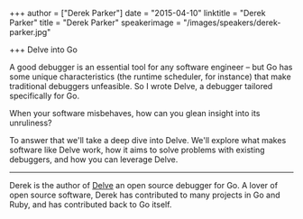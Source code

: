 +++
author = ["Derek Parker"]
date = "2015-04-10"
linktitle = "Derek Parker"
title = "Derek Parker"
speakerimage = "/images/speakers/derek-parker.jpg"

+++
Delve into Go

A good debugger is an essential tool for any software engineer – but Go has some unique characteristics (the runtime scheduler, for instance) that make traditional debuggers unfeasible. So I wrote Delve, a debugger tailored specifically for Go.

When your software misbehaves, how can you glean insight into its unruliness?

To answer that we'll take a deep dive into Delve. We'll explore what makes software like Delve work, how it aims to solve problems with existing debuggers, and how you can leverage Delve.

---

Derek is the author of [Delve](https://github.com/derekparker/delve) an open source debugger for Go. A lover of open source software, Derek has contributed to many projects in Go and Ruby, and has contributed back to Go itself.
